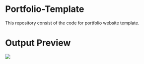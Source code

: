 # Portfolio-Template
This repository consist of the code for portfolio website template.

# Output Preview
<img src="./img/Preview.png">

